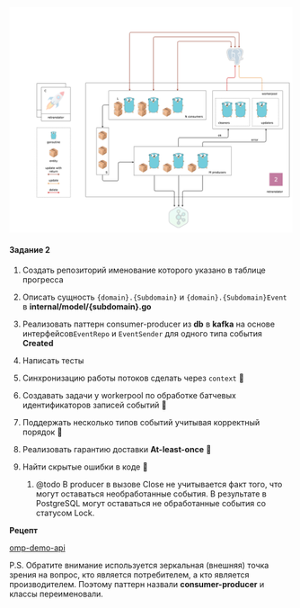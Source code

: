 ![](./retranslator.png)

#### Задание 2

1. Создать репозиторий именование которого указано в таблице прогресса

2. Описать сущность `{domain}.{Subdomain}` и `{domain}.{Subdomain}Event` в **internal/model/{subdomain}.go**

3. Реализовать паттерн consumer-producer из **db** в **kafka** на основе интерфейсов`EventRepo` и `EventSender` для одного типа события **Created**

4. Написать тесты

5. Синхронизацию работы потоков сделать через `context` 💎

6. Создавать задачи у workerpool по обработке батчевых идентификаторов записей событий 💎

7. Поддержать несколько типов событий учитывая корректный порядок 💎

8. Реализовать гарантию доставки **At-least-once** 💎

9. Найти скрытые ошибки в коде 💎
    1. @todo В producer в вызове Close не учитывается факт того, что могут оставаться необработанные события.
   В результате в PostgreSQL могут оставаться не обработанные события со статусом Lock.

**Рецепт**

[omp-demo-api](https://github.com/ozonmp/omp-demo-api)

P.S. Обратите внимание используется зеркальная (внешняя) точка зрения на вопрос, кто является потребителем, а кто является производителем.
Поэтому паттерн назвали **consumer-producer** и классы переименовали.
